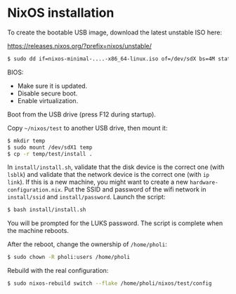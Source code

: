 # NixOS installation

To create the bootable USB image, download the latest unstable ISO here:

https://releases.nixos.org/?prefix=nixos/unstable/

```bash
$ sudo dd if=nixos-minimal-....-x86_64-linux.iso of=/dev/sdX bs=4M status=progress conv=fdatasync
```

BIOS:
- Make sure it is updated.
- Disable secure boot.
- Enable virtualization.

Boot from the USB drive (press F12 during startup).

Copy `~/nixos/test` to another USB drive, then mount it:

```bash
$ mkdir temp
$ sudo mount /dev/sdX1 temp
$ cp -r temp/test/install .
```

In `install/install.sh`, validate that the disk device is the correct one (with `lsblk`) and validate that the network device is the correct one (with `ip link`). If this is a new machine, you might want to create a new `hardware-configuration.nix`. Put the SSID and password of the wifi network in `install/ssid` and `install/password`. Launch the script:

```bash
$ bash install/install.sh
```

You will be prompted for the LUKS password. The script is complete when the machine reboots.

After the reboot, change the ownership of `/home/pholi`:

```bash
$ sudo chown -R pholi:users /home/pholi
```

Rebuild with the real configuration:

```bash
$ sudo nixos-rebuild switch --flake /home/pholi/nixos/test/config
```
